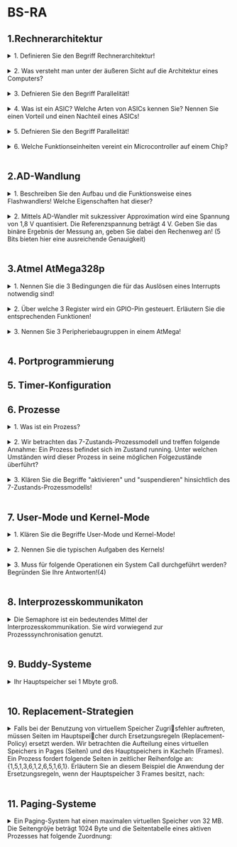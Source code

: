 # BS-RA

## 1.Rechnerarchitektur

<details>
  <summary>1. Definieren Sie den Begriff Rechnerarchitektur!</summary>


</details>
<br>

<details>
  <summary>2. Was versteht man unter der äußeren Sicht auf die Architektur eines Computers?</summary>


</details>
<br>

<details>
  <summary>3. Defnieren Sie den Begriff Parallelität!</summary>


</details>
<br>

<details>
  <summary>4. Was ist ein ASIC? Welche Arten von ASICs kennen Sie? Nennen Sie einen Vorteil und einen
Nachteil eines ASICs!</summary>


</details>
<br>

<details>
  <summary>5. Defnieren Sie den Begriff Parallelität!</summary>


</details>
<br>

<details>
  <summary>6. Welche Funktionseinheiten vereint ein Microcontroller auf einem Chip?</summary>


</details>
<br>

## 2.AD-Wandlung
<details>
  <summary>1. Beschreiben Sie den Aufbau und die Funktionsweise eines Flashwandlers! Welche Eigenschaften
hat dieser?</summary>


</details>
<br>

<details>
  <summary>2. Mittels AD-Wandler mit sukzessiver Approximation wird eine Spannung von 1,8 V quantisiert.
Die Referenzspannung beträgt 4 V. Geben Sie das binäre Ergebnis der Messung an, geben Sie
dabei den Rechenweg an! (5 Bits bieten hier eine ausreichende Genauigkeit)</summary>


</details>
<br>

## 3.Atmel AtMega328p
<details>
  <summary>1. Nennen Sie die 3 Bedingungen die für das Auslösen eines Interrupts notwendig sind!</summary>


</details>
<br>

<details>
  <summary>2. Über welche 3 Register wird ein GPIO-Pin gesteuert. Erläutern Sie die entsprechenden Funktionen!</summary>


</details>
<br>

<details>
  <summary>3. Nennen Sie 3 Peripheriebaugruppen in einem AtMega!</summary>


</details>
<br>

## 4. Portprogrammierung

## 5. Timer-Konfiguration

## 6. Prozesse

<details>
  <summary>1. Was ist ein Prozess?</summary>


</details>
<br>

<details>
  <summary>2. Wir betrachten das 7-Zustands-Prozessmodell und treffen folgende Annahme: Ein Prozess befindet sich im Zustand running. Unter welchen Umständen wird dieser Prozess in seine möglichen
Folgezustände überführt?</summary>


</details>
<br>

<details>
  <summary>3. Klären Sie die Begriffe "aktivieren" und "suspendieren" hinsichtlich des 7-Zustands-Prozessmodells!
</summary>


</details>
<br>

## 7. User-Mode und Kernel-Mode

<details>
  <summary>1. Klären Sie die Begriffe User-Mode und Kernel-Mode!</summary>


</details>
<br>

<details>
  <summary>2. Nennen Sie die typischen Aufgaben des Kernels!</summary>


</details>
<br>

<details>
  <summary>3. Muss für folgende Operationen ein System Call durchgeführt werden? Begründen Sie Ihre Antworten!(4)
</summary>
I) Das Deklarieren einer Zählvariable mit doppelter Genauigkeit,
II) Das Sperren eines Interrupts,
III) Das Erzeugen eines Prozesses,
IV) Die Änderung einer globalen Programmvariable.

</details>
<br>

## 8. Interprozesskommunikaton

<details>
  <summary>Die Semaphore ist ein bedeutendes Mittel der Interprozesskommunikation. Sie wird vorwiegend zur
Prozesssynchronisation genutzt.</summary>
a) Welche Arten von Semaphoren kennen Sie?

  
b) Welche atomare Operationen sind für Semaphoren zulässig? Erläutern Sie dabei das Wort "atomar"!


c) Nennen Sie ein Beispiel, bei dem es nicht ausreicht einen Semaphor als *{0,1}-Datenstruktur* zu
initialisieren! Wie könnte man die Implementierung dahingehend ändern, dass Semaphoren für Ihr
Beispiel als Mittel der Interprozesskommunikation funktionieren?
</details>
<br>

## 9. Buddy-Systeme

<details>
  <summary>Ihr Hauptspeicher sei 1 Mbyte groß.
</summary>
a) Erläutern Sie den Buddy-Algorithmus (Anwenden des Buddy-Algorithmus am Beispiel) einer Speicherpartitionierung anhand des Beispiels: Zuerst betritt Prozess A (320kB) in das System ein, danach betritt Prozess B das System (69kB). Anschließend tritt Prozess C (127 kB) in das System
ein. Im Anschluss daran verlässt Prozess B das System. Anschließend soll Prozess C das System
ebenfalls verlassen. Abschlieÿend tritt Prozess D (240 kB) in das System ein.
  
b) Erläutern Sie die Effekte "externe Fragmentierung" und "interne Fragmentierung"! In welchen Systemen der Speicherverwaltung kommen diese im Allgemeinen vor?

c) Kennzeichnen Sie innerhalb Ihrer Lösung je ein externes und ein internes Fragment!


</details>
<br>

## 10. Replacement-Strategien

<details>
  <summary>Falls bei der Benutzung von virtuellem Speicher Zugrisfehler auftreten, müssen Seiten im Hauptspeicher durch Ersetzungsregeln (Replacement-Policy) ersetzt werden. Wir betrachten die Aufteilung eines
virtuellen Speichers in Pages (Seiten) und des Hauptspeichers in Kacheln (Frames). Ein Prozess fordert
folgende Seiten in zeitlicher Reihenfolge an: {1,5,1,3,6,1,2,6,5,1,6,1}. Erläutern Sie an diesem Beispiel
die Anwendung der Ersetzungsregeln, wenn der Hauptspeicher 3 Frames besitzt, nach:</summary>
a) Optimalstrategie (Longest Forward Distance (LFD))

b) Clock Strategy

c) Kennzeichnen Sie die entstehenden Seitenfehler!

</details>
<br>

## 11. Paging-Systeme

<details>
  <summary>Ein Paging-System hat einen maximalen virtuellen Speicher von 32 MB. Die Seitengröÿe beträgt 1024
Byte und die Seitentabelle eines aktiven Prozesses hat folgende Zuordnung:</summary>
![Bild-Seitennummer.png
](https://github.com/ValentinBuettner/BS-RA/blob/main/Seitennummer.png?raw=true)
a) Welche virtuelle Adresse wird mit der physischen Adresse 4500 abgebildet? 
b) Berechnen Sie die physische Anfangsadresse des Speicherbereichs der Seite des virtuellen Speichers
mit der Nummer 3! 

</details>
<br>
